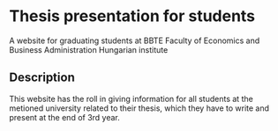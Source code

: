 # Thesis presentation for students

A website for graduating students at BBTE Faculty of Economics and Business Administration Hungarian institute

## Description

This website has the roll in giving information for all students at the metioned university related to their thesis, which they have to write and present at the end of 3rd year.
